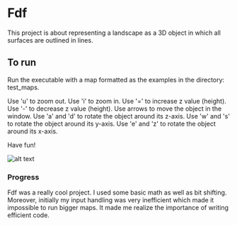 # Fdf

This project is about representing a landscape as a 3D object in which all surfaces are outlined in lines.

## To run

Run the executable with a map formatted as the examples in the directory: test_maps.

Use 'u' to zoom out.
Use 'i' to zoom in.
Use '=' to increase z value (height).
Use '-' to decrease z value (height).
Use arrows to move the object in the window.
Use 'a' and 'd' to rotate the object around its z-axis.
Use 'w' and 's' to rotate the object around its y-axis.
Use 'e' and 'z' to rotate the object around its x-axis.

Have fun!

![alt text](https://github.com/Daanvdplas/Pipex.git/blob/image.jpg?raw=true)


### Progress

Fdf was a really cool project. I used some basic math as well as bit shifting. Moreover, initially my input handling was very inefficient which made it impossible to run bigger maps. It made me realize the importance of writing efficient code.

